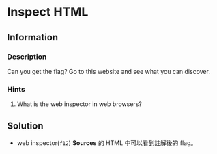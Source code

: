 # Inspect HTML

## Information

### Description

Can you get the flag?
Go to this website and see what you can discover.

### Hints

1. What is the web inspector in web browsers?

## Solution

* web inspector(`f12`) **Sources** 的 HTML 中可以看到註解後的 flag。